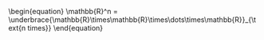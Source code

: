 \begin{equation}
\mathbb{R}^n = \underbrace{\mathbb{R}\times\mathbb{R}\times\dots\times\mathbb{R}}_{\text{n times}}
\end{equation}